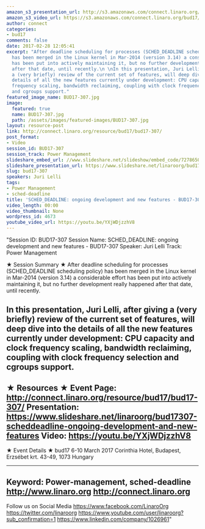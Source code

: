 ```yaml
---
amazon_s3_presentation_url: http://s3.amazonaws.com/connect.linaro.org/bud17/Presentations/BUD17-307%20-%20SCHED_DEADLINE-%20ongoing%20development%20and%20new%20features.pdf
amazon_s3_video_url: https://s3.amazonaws.com/connect.linaro.org/bud17/Videos/Wednesday/Bud17-307%20SCHED_DEADLINE%20%20ongoing%20development%20and%20new%20features.mp4
author: connect
categories:
- bud17
comments: false
date: 2017-02-28 12:05:41
excerpt: "After deadline scheduling for processes (SCHED_DEADLINE scheduling policy)
  has been merged in the Linux kernel in Mar-2014 (version 3.14) a considerable effort
  has been put into actively maintaining it, but no further development really happened
  after that date, until recently.\n \nIn this presentation, Juri Lelli, after giving
  a (very briefly) review of the current set of features, will deep dive into the
  details of all the new features currently under development: CPU capacity and clock
  frequency scaling, bandwidth reclaiming, coupling with clock frequency selection
  and cgroups support."
featured_image_name: BUD17-307.jpg
image:
  featured: true
  name: BUD17-307.jpg
  path: /assets/images/featured-images/BUD17-307.jpg
layout: resource-post
link: http://connect.linaro.org/resource/bud17/bud17-307/
post_format:
- Video
session_id: BUD17-307
session_track: Power Management
slideshare_embed_url: //www.slideshare.net/slideshow/embed_code/72786506
slideshare_presentation_url: https://www.slideshare.net/linaroorg/bud17307-scheddeadline-ongoing-development-and-new-features
slug: bud17-307
speakers: Juri Lelli
tags:
- Power Management
- sched-deadline
title: 'SCHED_DEADLINE: ongoing development and new features - BUD17-307'
video_length: 00:00
video_thumbnail: None
wordpress_id: 4673
youtube_video_url: https://youtu.be/YXjWDjzzhV8
---
```


"Session ID: BUD17-307
Session Name: SCHED_DEADLINE: ongoing development and new features - BUD17-307
Speaker: Juri Lelli
Track: Power Management


★ Session Summary ★
After deadline scheduling for processes (SCHED_DEADLINE scheduling policy) has been merged in the Linux kernel in Mar-2014 (version 3.14) a considerable effort has been put into actively maintaining it, but no further development really happened after that date, until recently.
 
In this presentation, Juri Lelli, after giving a (very briefly) review of the current set of features, will deep dive into the details of all the new features currently under development: CPU capacity and clock frequency scaling, bandwidth reclaiming, coupling with clock frequency selection and cgroups support.
---------------------------------------------------
★ Resources ★
Event Page: http://connect.linaro.org/resource/bud17/bud17-307/
Presentation: https://www.slideshare.net/linaroorg/bud17307-scheddeadline-ongoing-development-and-new-features
Video: https://youtu.be/YXjWDjzzhV8
 ---------------------------------------------------

★ Event Details ★
bud17
6-10 March 2017
Corinthia Hotel, Budapest,
Erzsébet krt. 43-49,
1073 Hungary

---------------------------------------------------
Keyword: Power-management, sched-deadline
http://www.linaro.org
http://connect.linaro.org
---------------------------------------------------
Follow us on Social Media
https://www.facebook.com/LinaroOrg
https://twitter.com/linaroorg
https://www.youtube.com/user/linaroorg?sub_confirmation=1
https://www.linkedin.com/company/1026961"